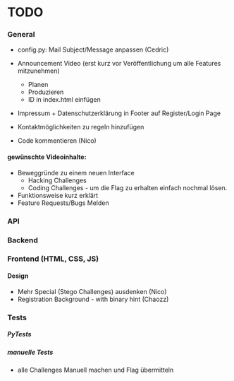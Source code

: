 # TODO

### General
* config.py: Mail Subject/Message anpassen (Cedric)

* Announcement Video (erst kurz vor Veröffentlichung um alle Features mitzunehmen)
  * Planen
  * Produzieren
  * ID in index.html einfügen
 
* Impressum + Datenschutzerklärung in Footer auf Register/Login Page
* Kontaktmöglichkeiten zu regeln hinzufügen
 
* Code kommentieren (Nico)

#### gewünschte Videoinhalte:
* Beweggründe zu einem neuen Interface
  * Hacking Challenges
  * Coding Challenges - um die Flag zu erhalten einfach nochmal lösen.
* Funktionsweise kurz erklärt
* Feature Requests/Bugs Melden



### API


### Backend


### Frontend (HTML, CSS, JS)
#### Design
* Mehr Special (Stego Challenges) ausdenken (Nico)
* Registration Background - with binary hint (Chaozz)


### Tests
##### PyTests

##### manuelle Tests
* alle Challenges Manuell machen und Flag übermitteln